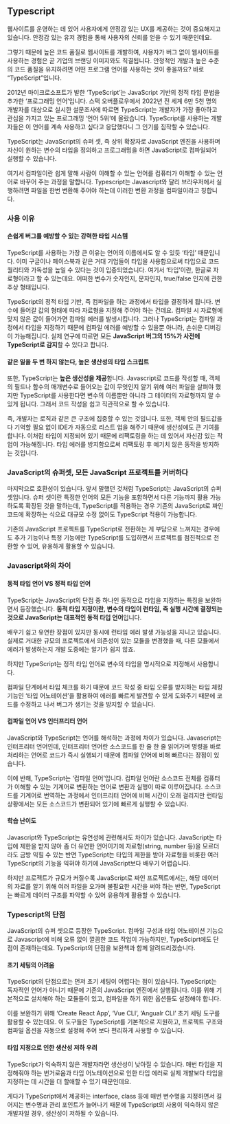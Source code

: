 ## Typescript

웹사이트를 운영하는 데 있어 사용자에게 안정감 있는 UX를 제공하는 것이 중요해지고 있습니다. 안정감 있는 유저 경험을 통해 사용자의 신뢰를 얻을 수 있기 때문인데요.

그렇기 때문에 높은 코드 품질로 웹사이트를 개발하여, 사용자가 버그 없이 웹사이트를 사용하는 경험은 곧 기업의 브랜딩 이미지와도 직결됩니다. 안정적인 개발과 높은 수준의 코드 품질을 유지하려면 어떤 프로그램 언어를 사용하는 것이 좋을까요? 바로 “TypeScript”입니다.

2012년 마이크로소프트가 발한 ‘TypeScript’는 JavaScript 기반의 정적 타입 문법을 추가한 ‘프로그래밍 언어’입니다. 스택 오버플로우에서 2022년 전 세계 6만 5천 명의 개발자를 대상으로 실시한 설문조사에 따르면 TypeScript는 개발자가 가장 좋아하고 관심을 가지고 있는 프로그래밍 ‘언어 5위’에 올랐습니다. TypeScript를 사용하는 개발자들은 이 언어를 계속 사용하고 싶다고 응답했다니 그 인기를 짐작할 수 있습니다.

TypeScript는 JavaScript의 슈퍼 셋, 즉 상위 확장자로 JavaScript 엔진을 사용하며 자신이 원하는 변수의 타입을 정의하고 프로그래밍을 하면 JavaScript로 컴파일되어 실행할 수 있습니다.

여기서 컴파일이란 쉽게 말해 사람이 이해할 수 있는 언어를 컴퓨터가 이해할 수 있는 언어로 바꾸어 주는 과정을 말합니다. Typescript는 Javascript와 달리 브라우저에서 실행하려면 파일을 한번 변환해 주어야 하는데 이러한 변환 과정을 컴파일이라고 칭합니다.

### 사용 이유

#### 손쉽게 버그를 예방할 수 있는 강력한 타입 시스템

TypeScript를 사용하는 가장 큰 이유는 언어의 이름에서도 알 수 있듯 ‘타입’ 때문입니다. 이미 구글이나 페이스북과 같은 거대 기업들이 타입을 사용함으로써 타입으로 코드 퀄리티와 가독성을 높일 수 있다는 것이 입증되었습니다. 여기서 ‘타입’이란, 한글로 자료형이라고 할 수 있는데요. 어떠한 변수가 숫자인지, 문자인지, true/false 인지에 관한 추상 형태입니다.

TypeScript의 정적 타입 기반, 즉 컴파일을 하는 과정에서 타입을 결정하게 됩니다. 변수에 들어갈 값의 형태에 따라 자료형을 지정해 주어야 하는 건데요. 컴파일 시 자료형에 맞지 않은 값이 들어가면 컴파일 에러를 발생시킵니다. 그러나 TypeScript는 컴파일 과정에서 타입을 지정하기 때문에 컴파일 에러를 예방할 수 있을뿐 아니라, 손쉬운 디버깅이 가능해집니다. 실제 연구에 따르면 모든 **JavaScript 버그의 15%가 사전에 TypeScript로 감지**할 수 있다고 합니다.

#### 같은 일을 두 번 하지 않는다, 높은 생산성의 타입 스크립트

또한, TypeScript는 **높은 생산성을 제공**합니다. Javascript로 코드를 작성할 때, 객체의 필드나 함수의 매개변수로 들어오는 값이 무엇인지 알기 위해 여러 파일을 살펴야 했지만 TypeScript를 사용한다면 변수의 이름뿐만 아니라 그 테이터의 자료형까지 알 수 있게 됩니다. 그래서 코드 작성을 쉽고 직관적으로 할 수 있습니다.

즉, 개발자는 로직과 같은 큰 구조에 집중할 수 있는 것입니다. 또한, 객체 안의 필드값을 다 기억할 필요 없이 IDE가 자동으로 리스트 업을 해주기 때문에 생산성에도 큰 기여를 합니다. 이처럼 타입이 지정되어 있기 때문에 리팩토링을 하는 데 있어서 자신감 있는 작업이 가능해집니다. 타입 에러를 방지함으로써 리팩토링 후 예기치 않은 동작을 방지하는 것입니다.

### JavaScript의 슈퍼셋, 모든 JavaScript 프로젝트를 커버하다

마지막으로 호환성이 있습니다. 앞서 말했던 것처럼 TypeScript는 JavaScript의 슈퍼 셋입니다. 슈퍼 셋이란 특정한 언어의 모든 기능을 포함하면서 다른 기능까지 활용 가능하도록 확장된 것을 말하는데, TypeScript를 적용하는 경우 기존의 JavaScript로 짜인 코드에 확장하는 식으로 대규모 수정 없이도 TypeScript 적용이 가능합니다.

기존의 JavaScript 프로젝트를 TypeScript로 전환하는 게 부담으로 느껴지는 경우에도 추가 기능이나 특정 기능에만 TypeScript를 도입하면서 프로젝트를 점진적으로 전환할 수 있어, 유용하게 활용할 수 있습니다.

### Javascript와의 차이

#### 동적 타입 언어 VS 정적 타입 언어

TypeScript는 JavaScript의 단점 중 하나인 동적으로 타입을 지정하는 특징을 보완하면서 등장했습니다. **동적 타입 지정이란, 변수의 타입이 런타임, 즉 실행 시간에 결정되는 것으로 JavaScript는 대표적인 동적 타입 언어**입니다.

배우기 쉽고 유연한 장점이 있지만 동시에 런타임 에러 발생 가능성을 지니고 있습니다. 실제로 거대한 규모의 프로젝트에서 의존성이 있는 모듈을 변경했을 때, 다른 모듈에서 에러가 발생하는지 개발 도중에는 알기가 쉽지 않죠.

하지만 TypeScript는 정적 타입 언어로 변수의 타입을 명시적으로 지정해서 사용합니다.

컴파일 단계에서 타입 체크를 하기 때문에 코드 작성 중 타입 오류를 방지하는 타입 체킹 기능인 ‘타입 어노테이션’을 활용하여 에러를 빠르게 발견할 수 있게 도와주기 때문에 코드를 수정하고 나서 버그가 생기는 것을 방지할 수 있습니다.

#### 컴파일 언어 VS 인터프리터 언어

JavaScript와 TypeScript는 언어를 해석하는 과정에 차이가 있습니다. Javascript는 인터프리터 언어인데, 인터프리터 언어란 소스코드를 한 줄 한 줄 읽어가며 명령을 바로 처리하는 언어로 코드가 즉시 실행되기 때문에 컴파일 언어에 비해 빠르다는 장점이 있습니다.

이에 반해, TypeScript는 ‘컴파일 언어’입니다. 컴파일 언어란 소스코드 전체를 컴퓨터가 이해할 수 있는 기계어로 변환하는 언어로 변환과 실행이 따로 이루어집니다. 소스코드를 기계어로 번역하는 과정에서 인터프리터 언어에 비해 시간이 오래 걸리지만 런타임 상황에서는 모든 소스코드가 변환되어 있기에 빠르게 실행할 수 있습니다.

#### 학습 난이도

Javascript와 TypeScript는 유연성에 관련해서도 차이가 있습니다. JavaScript는 타입에 제한을 받지 않아 좀 더 유연한 언어이기에 자료형(string, number 등)을 모르더라도 금방 익힐 수 있는 반면 TypeScript는 타입의 제한을 받아 자료형을 비롯한 여러 TypeScript의 기능을 익혀야 하기에 JavaScript보다 배우기 어렵습니다.

하지만 프로젝트가 규모가 커질수록 JavaScript로 짜인 프로젝트에서는, 해당 데이터의 자료를 알기 위해 여러 파일을 오가며 불필요한 시간을 써야 하는 반면, TypeScript는 빠르게 데이터 구조를 파악할 수 있어 유용하게 활용할 수 있습니다.

### Typescript의 단점

JavaScript의 슈퍼 셋으로 등장한 TypeScript. 컴파일 구성과 타입 어노테이션 기능으로 Javascript에 비해 오류 없이 깔끔한 코드 작업이 가능하지만, TypeSciprt에도 단점이 존재하는데요. TypeScript의 단점을 보완책과 함께 알려드리겠습니다.

#### 초기 세팅의 어려움

TypeScript의 단점으로는 먼저 초기 세팅이 어렵다는 점이 있습니다. TypeScript는 독자적인 언어가 아니기 때문에 기존의 JavaScript 엔진에서 실행됩니다. 이를 위해 기본적으로 설치해야 하는 모듈들이 있고, 컴파일을 하기 위한 옵션들도 설정해야 합니다.

이를 보완하기 위해 ‘Create React App’, ‘Vue CLI’, ‘Angualr CLI’ 초기 세팅 도구를 활용할 수 있는데요. 이 도구들은 TypeScript를 기본적으로 지원하고, 프로젝트 구조와 컴파일 옵션을 자동으로 설정해 주어 보다 편리하게 사용할 수 있습니다.

#### 타입 지정으로 인한 생산성 저하 우려

TypeScript가 익숙하지 않은 개발자라면 생산성이 낮아질 수 있습니다. 매번 타입을 지정해줘야 하는 번거로움과 타입 어노테이션으로 인한 타입 에러로 실제 개발보다 타입을 지정하는 데 시간을 더 할애할 수 있기 때문인데요.

게다가 TypeScript에서 제공하는 interface, class 등에 매번 변수명을 지정하면서 길어지는 변수명과 관리 포인트가 늘어나기 때문에 TypeScript의 사용이 익숙하지 않은 개발자일 경우, 생산성이 저하될 수 있습니다.
